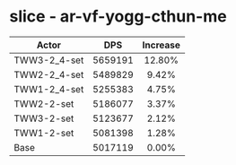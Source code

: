 # slice - ar-vf-yogg-cthun-me
| Actor | DPS | Increase |
|---|:---:|:---:|
|TWW3-2_4-set|5659191|12.80%|
|TWW2-2_4-set|5489829|9.42%|
|TWW1-2_4-set|5255383|4.75%|
|TWW2-2-set|5186077|3.37%|
|TWW3-2-set|5123677|2.12%|
|TWW1-2-set|5081398|1.28%|
|Base|5017119|0.00%|
